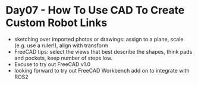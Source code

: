 # Day07 - How To Use CAD To Create Custom Robot Links

* sketching over imported photos or drawings: assign to a plane, scale (e.g. use a ruler!), align with transform 
* FreeCAD tips: select the views that best describe the shapes, think pads and pockets, keep number of steps low.
* Excuse to try out FreeCAD v1.0
* looking forward to try out FreeCAD Workbench add on to integrate with ROS2
